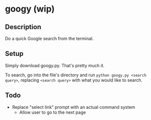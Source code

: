 # googy (wip)
## Description

Do a quick Google search from the terminal.

## Setup
Simply download googy.py. That's pretty much it.

To search, go into the file's directory and run ```python googy.py <search query>```, replacing ```<search query>``` with what you would like to search.

## Todo
- Replace "select link" prompt with an actual command system
    - Allow user to go to the next page